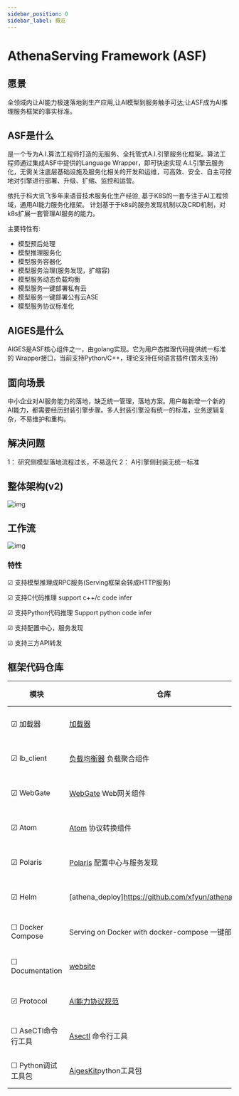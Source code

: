 ```yaml
---
sidebar_position: 0
sidebar_label: 概览
---
```

# AthenaServing Framework (ASF)

## 愿景
全领域内让AI能力极速落地到生产应用,让AI模型到服务触手可达;让ASF成为AI推理服务框架的事实标准。

## ASF是什么
是一个专为A.I.算法工程师打造的无服务、全托管式A.I.引擎服务化框架。算法工程师通过集成ASF中提供的Language Wrapper，即可快速实现 A.I.引擎云服务化，无需关注底层基础设施及服务化相关的开发和运维，可高效、安全、自主可控地对引擎进行部署、升级、扩缩、监控和运营。

依托于科大讯飞多年来语音技术服务化生产经验, 基于K8S的一套专注于AI工程领域，通用AI能力服务化框架。 计划基于于k8s的服务发现机制以及CRD机制，对k8s扩展一套管理AI服务的能力。


主要特性有:

* 模型预后处理
* 模型推理服务化
* 模型服务容器化
* 模型服务治理(服务发现，扩缩容)
* 模型服务动态负载均衡
* 模型服务一键部署私有云
* 模型服务一键部署公有云ASE
* 模型服务协议标准化

## AIGES是什么

AIGES是ASF核心组件之一，由golang实现。它为用户态推理代码提供统一标准的 Wrapper接口，当前支持Python/C++，理论支持任何语言插件(暂未支持)

## 面向场景
中小企业对AI服务能力的落地，缺乏统一管理，落地方案。用户每新增一个新的 AI能力，都需要经历封装引擎步骤。多人封装引擎没有统一的标准，业务逻辑复杂，不易维护和重构。

## 解决问题
1： 研究侧模型落地流程过长，不易迭代
2： AI引擎侧封装无统一标准

## 整体架构(v2)

<!-- ![Architechture](architechture2.png) -->

![img](https://raw.githubusercontent.com/xfyun/proposals/main/athenaloader/athena.png)


## 工作流

![img](https://github.com/xfyun/proposals/blob/main/athenaloader/usage.png?raw=true)

### 特性

&#9745; 支持模型推理成RPC服务(Serving框架会转成HTTP服务)

&#9745; 支持C代码推理 support c++/c code infer

&#9745; 支持Python代码推理 Support python code infer

&#9745; 支持配置中心，服务发现

&#9745; 支持三方API转发


## 框架代码仓库

| 模块 |仓库 |状态 |
|-----|-----|-----|
|&#9745; 加载器| [加载器](https://github.com/xfyun/aiges)|已开源|
|&#9745; lb_client|[负载均衡器](https://github.com/xfyun/lb_client) 负载聚合组件|已开源|
|&#9745; WebGate|[WebGate](https://github.com/xfyun/webgate) Web网关组件|已开源|
|&#9745; Atom|[Atom](https://github.com/xfyun/atoms) 协议转换组件|已开源|
|&#9745; Polaris|[Polaris](https://github.com/xfyun/polaris) 配置中心与服务发现|已开源|
|&#9745; Helm|[athena_deploy]https://github.com/xfyun/athena_deploy |已开源|
|&#9744; Docker Compose| Serving on Docker with docker-compose 一键部署|待支持|
|&#9744; Documentation|[website](https://github.com/xfyun/xfyun.github.io)|进行中|
|&#9745; Protocol | [AI能力协议规范](https://github.com/xfyun/ase_protocol)|已开源|
|&#9744; AseCTl命令行工具| [Asectl](#Asectl) 命令行工具|待开源|
|&#9744; Python调试工具包| [AigesKit](https://github.com/xfyun/aiges_python)python工具包|进行中|


